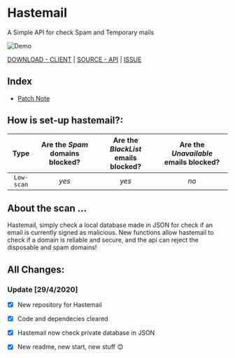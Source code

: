 # Hastemail
A Simple API for check Spam and Temporary mails

![Demo](https://i.imgur.com/eYv6KLG.png)


[DOWNLOAD - CLIENT]() | [SOURCE - API]() | [ISSUE](https://bit.ly/336o6z6)

## Index
- [Patch Note](#all-changes)


## How is set-up hastemail?:
Type | Are the *Spam* domains blocked?| Are the *BlackList* emails blocked? | Are the *Unavailable* emails blocked?  
:-: | :-: | :-: | :-: | 
`Low-scan` | *yes* | *yes* | *no* |

## About the scan ...
Hastemail, simply check a local database made in JSON for check if an email is currently signed as malicious. New functions allow hastemail to check if a domain is reliable and secure, and the api can reject the disposable and spam domains!


## All Changes:


### Update [29/4/2020]

- [x] New repository for Hastemail
- [x] Code and dependecies cleared
- [x] Hastemail now check private database in JSON
- [x] New readme, new start, new stuff 😊










